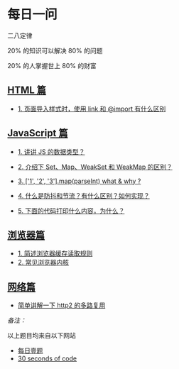 <!--
 * @Author: your name
 * @Date: 2020-12-28 14:56:36
 * @LastEditTime: 2021-01-06 13:58:30
 * @LastEditors: Please set LastEditors
 * @Description: In User Settings Edit
 * @FilePath: \Github-Repositories\Interview-Questions\README.md
-->

# 每日一问

二八定律

20% 的知识可以解决 80% 的问题

20% 的人掌握世上 80% 的财富

## [HTML 篇](https://github.com/dishui1238/Interview-Questions/tree/main/HTML)

- [1. 页面导入样式时，使用 link 和 @import 有什么区别](https://github.com/dishui1238/Interview-Questions/tree/main/HTML#1-页面导入样式时，使用-link-和-@import-有什么区别)

## [JavaScript 篇](https://github.com/dishui1238/Interview-Questions/tree/main/JavaScript)

- [1. 讲讲 JS 的数据类型？](https://github.com/dishui1238/Interview-Questions/tree/main/JavaScript#1-讲讲-js-的数据类型)

- [2. 介绍下 Set、Map、WeakSet 和 WeakMap 的区别？](https://github.com/dishui1238/Interview-Questions/tree/main/JavaScript#2-介绍下-set-map-weakset-和-weakmap-的区别)

- [3. ['1', '2', '3'].map(parseInt) what & why ?](https://github.com/dishui1238/Interview-Questions/tree/main/JavaScript#3-1-2-3mapparseint-what--why-)

- [4. 什么是防抖和节流？有什么区别？如何实现？](https://github.com/dishui1238/Interview-Questions/tree/main/JavaScript#4-%E4%BB%80%E4%B9%88%E6%98%AF%E9%98%B2%E6%8A%96%E5%92%8C%E8%8A%82%E6%B5%81%E6%9C%89%E4%BB%80%E4%B9%88%E5%8C%BA%E5%88%AB%E5%A6%82%E4%BD%95%E5%AE%9E%E7%8E%B0)

- [5. 下面的代码打印什么内容，为什么？](https://github.com/dishui1238/Interview-Questions/tree/main/JavaScript#5-%E4%B8%8B%E9%9D%A2%E7%9A%84%E4%BB%A3%E7%A0%81%E6%89%93%E5%8D%B0%E4%BB%80%E4%B9%88%E5%86%85%E5%AE%B9%E4%B8%BA%E4%BB%80%E4%B9%88)

## [浏览器篇](https://github.com/dishui1238/Interview-Questions/tree/main/Browser)

- [1. 简述浏览器缓存读取规则](https://github.com/dishui1238/Interview-Questions/tree/main/Browser#1-简述浏览器缓存读取规则)
- [2. 常见浏览器内核](https://github.com/dishui1238/Interview-Questions/tree/main/Browser#2-常见浏览器内核)

## [网络篇](https://github.com/dishui1238/Interview-Questions/tree/main/HTTP)

- [简单讲解一下 http2 的多路复用](https://github.com/dishui1238/Interview-Questions/tree/main/HTTP#1-简单讲解一下-http2-的多路复用)

_备注：_

以上题目均来自以下网站

- [每日壹题](https://muyiy.cn/question/)
- [30 seconds of code](https://www.30secondsofcode.org/)
